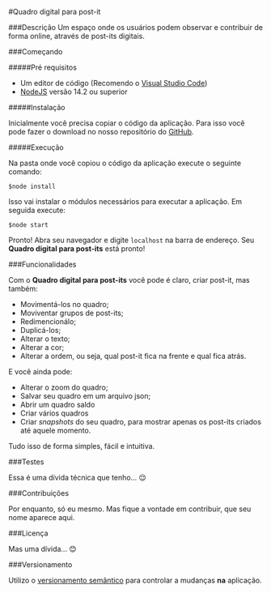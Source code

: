 #Quadro digital para post-it

###Descrição
Um espaço onde os usuários podem observar e contribuir de forma online, através de post-its digitais.

###Começando

#####Pré requisitos

- Um editor de código (Recomendo o [Visual Studio Code](http://code.visualstudio.com/))
- [NodeJS](http://nodejs.org/pt-br/) versão 14.2 ou superior

#####Instalação

Inicialmente você precisa copiar o código da aplicação. Para isso você pode fazer o download no nosso repositório do [GitHub](http://github.com/GusFiuza/event_storming_board).

#####Execução

Na pasta onde você copiou o código da aplicação execute o seguinte comando:

`$node install`

Isso vai instalar o módulos necessários para executar a aplicação. Em seguida execute:

`$node start`

Pronto! Abra seu navegador e digite `localhost` na barra de endereço. Seu **Quadro digital para post-its** está pronto!

###Funcionalidades

Com o **Quadro digital para post-its** você pode é claro, criar post-it, mas também:

- Movimentá-los no quadro;
- Moviventar grupos de post-its;
- Redimencionálo;
- Duplicá-los;
- Alterar o texto;
- Alterar a cor;
- Alterar a ordem, ou seja, qual post-it fica na frente e qual fica atrás.

E você ainda pode:

- Alterar o zoom do quadro;
- Salvar seu quadro em um arquivo json;
- Abrir um quadro saldo
- Criar vários quadros
- Criar *snapshots* do seu quadro, para mostrar apenas os post-its criados até aquele momento.

Tudo isso de forma simples, fácil e intuitiva.

###Testes

Essa é uma dívida técnica que tenho... 😌

###Contribuições

Por enquanto, só eu mesmo. Mas fique a vontade em contribuir, que seu nome aparece aqui.

###Licença

Mas uma dívida... 😊

###Versionamento

Utilizo o [versionamento semântico](http://https://semver.org/lang/pt-BR/) para controlar a mudanças **na** aplicação.

